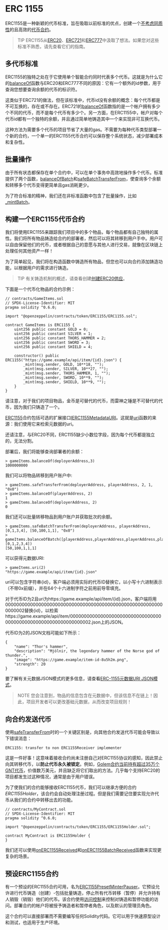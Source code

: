 # ERC 1155
ERC1155是一种新颖的代币标准，旨在吸取以前标准的优点，创建一个[不考虑同质性](./Tokens.md#不同类型的代币)的且高效的[代币合约](./Tokens.md#但首先让我们先了解一下代币合约的基础知识)。

> TIP
ERC1155从[ERC20](./ERC20/ERC20.md)、[ERC721](./ERC721.md)和[ERC777](./ERC777.md)中汲取了想法。如果您对这些标准不熟悉，请先查看它们的指南。

## 多代币标准
ERC1155的独特之处在于它使用单个智能合约同时代表多个代币。这就是为什么它的[balanceOf](../API/ERC1155.md#balanceofaddress-account-uint256-id-→-uint256)函数与ERC20和ERC777不同的原因：它有一个额外的id参数，用于查询您想要查询余额的代币的标识符。

这类似于ERC721的做法，但在该标准中，代币id没有余额的概念：每个代币都是不可互换的，存在或不存在。ERC721的[balanceOf](../API/ERC1155.md#balanceofaddress-account-uint256-id-→-uint256)函数指的是一个帐户拥有多少个不同的代币，而不是每个代币有多少个。另一方面，在ERC1155中，帐户对每个代币id都有一个独特的余额，并且通过简单地铸造其中一个来实现非可互换代币。

这种方法为需要多个代币的项目节省了大量的gas。不需要为每种代币类型部署一个新的合约，一个单一的ERC1155代币合约可以保存整个系统状态，减少部署成本和复杂性。

## 批量操作
由于所有状态都保存在单个合约中，可以在单个事务中高效地操作多个代币。标准提供了两个函数，[balanceOfBatch](../API/ERC1155.md#balanceofbatchaddress-accounts-uint256-ids-→-uint256)和[safeBatchTransferFrom](../API/ERC1155.md#safebatchtransferfromaddress-from-address-to-uint256-ids-uint256-amounts-bytes-data)，使查询多个余额和转移多个代币变得更简单且gas消耗更少。

为了符合标准的精神，我们还在非标准函数中包含了批量操作，比如[_mintBatch](../API/ERC1155.md#_mintbatchaddress-to-uint256-ids-uint256-amounts-bytes-data)。

## 构建一个ERC1155代币合约
我们将使用ERC1155来跟踪我们项目中的多个物品，每个物品都有自己独特的属性。我们将所有物品铸造给合约的部署者，然后可以将其转移到用户手中。用户可以自由保留他们的代币，或者根据自己的意愿与其他人进行交易，就像在区块链上处理任何其他资产一样！

为了简单起见，我们将在构造函数中铸造所有物品，但您也可以向合约添加铸造功能，以根据用户的需求进行铸造。

> TIP
有关铸造机制的概述，请查看创建[创建ERC20供应](./ERC20/ERC20.md)。

下面是一个代币化物品的合约示例：
```
// contracts/GameItems.sol
// SPDX-License-Identifier: MIT
pragma solidity ^0.6.0;

import "@openzeppelin/contracts/token/ERC1155/ERC1155.sol";

contract GameItems is ERC1155 {
    uint256 public constant GOLD = 0;
    uint256 public constant SILVER = 1;
    uint256 public constant THORS_HAMMER = 2;
    uint256 public constant SWORD = 3;
    uint256 public constant SHIELD = 4;

    constructor() public ERC1155("https://game.example/api/item/{id}.json") {
        _mint(msg.sender, GOLD, 10**18, "");
        _mint(msg.sender, SILVER, 10**27, "");
        _mint(msg.sender, THORS_HAMMER, 1, "");
        _mint(msg.sender, SWORD, 10**9, "");
        _mint(msg.sender, SHIELD, 10**9, "");
    }
}
```

请注意，对于我们的项目物品，金币是可替代的代币，而雷神之锤是不可替代的代币，因为我们只铸造了一个。

[ERC1155](../API/ERC1155.md#erc1155)合约包括可选的扩展接口[IERC1155MetadataURI](../API/ERC1155.md#ierc1155metadatauri)。这就是[uri](../API/ERC1155.md#uriuint256-id-→-string)函数的来源：我们使用它来检索元数据的uri。

还请注意，与ERC20不同，ERC1155缺少小数位字段，因为每个代币都是独立的，无法分割。

部署后，我们将能够查询部署者的余额：
```
> gameItems.balanceOf(deployerAddress,3)
1000000000
```
我们可以将物品转移到用户账户中:

```
> gameItems.safeTransferFrom(deployerAddress, playerAddress, 2, 1, "0x0")
> gameItems.balanceOf(playerAddress, 2)
1
> gameItems.balanceOf(deployerAddress, 2)
0
```

我们还可以批量转移物品到用户账户并获取批次的余额。
```
> gameItems.safeBatchTransferFrom(deployerAddress, playerAddress, [0,1,3,4], [50,100,1,1], "0x0")
> gameItems.balanceOfBatch([playerAddress,playerAddress,playerAddress,playerAddress,playerAddress], [0,1,2,3,4])
[50,100,1,1,1]
```

可以获得元数据URI:
```
> gameItems.uri(2)
"https://game.example/api/item/{id}.json"
```

uri可以包含字符串{id}，客户端必须用实际的代币ID替换它，以小写十六进制表示（不带0x前缀），并在64个十六进制字符之前用前导零填充。

对于代币ID为2且uri为https://game.example/api/item/{id}.json，客户端将用0000000000000000000000000000000000000000000000000000000000000002替换{id}，以检索https://game.example/api/item/0000000000000000000000000000000000000000000000000000000000000002.json上的JSON。

代币ID为2的JSON文档可能如下所示：

```
{
    "name": "Thor's hammer",
    "description": "Mjölnir, the legendary hammer of the Norse god of thunder.",
    "image": "https://game.example/item-id-8u5h2m.png",
    "strength": 20
}
```
要了解有关元数据JSON模式的更多信息，请查看[ERC-1155元数据URI JSON模式](https://github.com/ethereum/EIPs/blob/master/EIPS/eip-1155.md#erc-1155-metadata-uri-json-schema)。

> NOTE
您会注意到，物品的信息包含在元数据中，但该信息不在链上！因此，项目开发者可以更改基础元数据，从而改变项目规则！

## 向合约发送代币
使用[safeTransferFrom](../API/ERC1155.md#safetransferfromaddress-from-address-to-uint256-id-uint256-amount-bytes-data)时的一个关键区别是，向其他合约发送代币可能会导致以下错误消息：
```
ERC1155: transfer to non ERC1155Receiver implementer
```

这是一件好事！这意味着接收合约尚未注册自己对ERC1155协议的感知，因此禁止向其转移代币，以**防止代币永久被锁定**。例如，[Golem合约当前持有超过35万个GNT代币](https://etherscan.io/token/0xa74476443119A942dE498590Fe1f2454d7D4aC0d?a=0xa74476443119A942dE498590Fe1f2454d7D4aC0d)，价值数万美元，并且缺乏将它们取出的方法。几乎每个支持ERC20的项目都发生过这种情况，通常是由于用户错误。

为了使我们的合约能够接收ERC1155代币，我们可以继承方便的合约*ERC1155Holder*，该合约会自动处理注册过程。但是我们需要记住要实现允许代币从我们的合约中转移出去的功能。
```
// contracts/MyContract.sol
// SPDX-License-Identifier: MIT
pragma solidity ^0.6.0;

import "@openzeppelin/contracts/token/ERC1155/ERC1155Holder.sol";

contract MyContract is ERC1155Holder {
}
```

我们还可以使用[onERC1155Received](../API/ERC1155.md#onerc1155receivedaddress-operator-address-from-uint256-id-uint256-value-bytes-data-→-bytes4)和[onERC1155BatchReceived](../API/ERC1155.md#onerc1155batchreceivedaddress-operator-address-from-uint256-ids-uint256-values-bytes-data-→-bytes4)函数来实现更复杂的场景。

## 预设ERC1155合约
有一个预设的ERC1155合约可用，名为[ERC1155PresetMinterPauser](../API/Presets.md#erc1155presetminterpauser)。它预设允许进行代币铸造（创建）-包括批量铸造，停止所有代币转移（暂停）并允许持有人销毁（销毁）他们的代币。该合约使用[访问控制](../Access-Control.md)来控制对铸造和暂停功能的访问。部署合约的帐户将被授予铸造者和暂停者角色，以及默认的管理员角色。

这个合约可以直接部署而不需要编写任何Solidity代码。它可以用于快速原型设计和测试，也适用于生产环境。